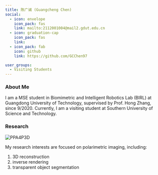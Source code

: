```yaml
---
title: 陈广诚 (Guangcheng Chen)
social:
  - icon: envelope 
    icon_pack: fas
    link: mailto:2112001004@mail2.gdut.edu.cn
  - icon: graduation-cap 
    icon_pack: fas
    link:
  - icon_pack: fab
    icon: github
    link: https://github.com/GCChen97

user_groups:
  - Visiting Students
---
```

### About Me
I am a MSE student in Biomimetric and Intelligent Robotics Lab (BIRL) at Guangdong University of Technology, supervised by Prof. Hong Zhang, since 9/2020. Currently, I am a visiting student at Southern University of Science and Technology.

### Research

![PPA4P3D](./demo_2.gif)

My research interests are focused on polarimetric imaging, including:
1. 3D reconstruction
2. inverse rendering
3. transparent object segmentation 



